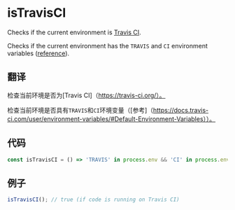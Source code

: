 # isTravisCI

Checks if the current environment is [Travis CI](https://travis-ci.org/).

Checks if the current environment has the `TRAVIS` and `CI` environment variables ([reference](https://docs.travis-ci.com/user/environment-variables/#Default-Environment-Variables)).

## 翻译

检查当前环境是否为[Travis CI]（https://travis-ci.org/）。

检查当前环境是否具有`TRAVIS`和`CI`环境变量（[参考]（https://docs.travis-ci.com/user/environment-variables/#Default-Environment-Variables））。

## 代码

```js
const isTravisCI = () => 'TRAVIS' in process.env && 'CI' in process.env;
```

## 例子

```js
isTravisCI(); // true (if code is running on Travis CI)
```
